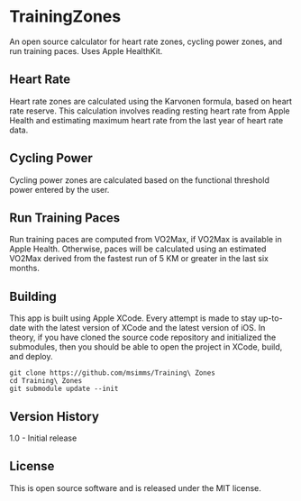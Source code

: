 # TrainingZones
An open source calculator for heart rate zones, cycling power zones, and run training paces. Uses Apple HealthKit.

## Heart Rate
Heart rate zones are calculated using the Karvonen formula, based on heart rate reserve. This calculation involves reading resting heart rate from Apple Health and estimating maximum heart rate from the last year of heart rate data.

## Cycling Power
Cycling power zones are calculated based on the functional threshold power entered by the user.

## Run Training Paces
Run training paces are computed from VO2Max, if VO2Max is available in Apple Health. Otherwise, paces will be calculated using an estimated VO2Max derived from the fastest run of 5 KM or greater in the last six months.

## Building
This app is built using Apple XCode. Every attempt is made to stay up-to-date with the latest version of XCode and the latest version of iOS. In theory, if you have cloned the source code repository and initialized the submodules, then you should be able to open the project in XCode, build, and deploy.
```
git clone https://github.com/msimms/Training\ Zones
cd Training\ Zones
git submodule update --init
```

## Version History
1.0 - Initial release

## License
This is open source software and is released under the MIT license.
